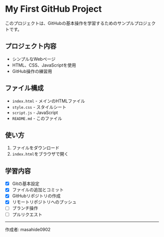 # My First GitHub Project

このプロジェクトは、GitHubの基本操作を学習するためのサンプルプロジェクトです。

## プロジェクト内容

- シンプルなWebページ
- HTML、CSS、JavaScriptを使用
- GitHub操作の練習用

## ファイル構成

- `index.html` - メインのHTMLファイル
- `style.css` - スタイルシート
- `script.js` - JavaScript
- `README.md` - このファイル

## 使い方

1. ファイルをダウンロード
2. `index.html`をブラウザで開く

## 学習内容

- [x] Gitの基本設定
- [x] ファイルの追加とコミット
- [x] GitHubリポジトリの作成
- [x] リモートリポジトリへのプッシュ
- [ ] ブランチ操作
- [ ] プルリクエスト

---
作成者: masahide0902 